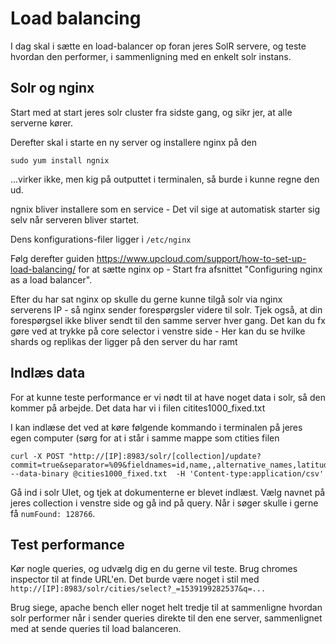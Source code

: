 # Load balancing

I dag skal i sætte en load-balancer op foran jeres SolR servere, og teste hvordan den performer, i sammenligning med en enkelt solr instans.

## Solr og nginx
Start med at start jeres solr cluster fra sidste gang, og sikr jer, at alle serverne kører.


Derefter skal i starte en ny server og installere nginx på den

```
sudo yum install ngnix
```

...virker ikke, men kig på outputtet i terminalen, så burde i kunne regne den ud.

ngnix bliver installere som en service - Det vil sige at automatisk starter sig selv når serveren bliver startet.

Dens konfigurations-filer ligger i `/etc/nginx`

Følg derefter guiden https://www.upcloud.com/support/how-to-set-up-load-balancing/ for at sætte nginx op - Start fra afsnittet "Configuring nginx as a load balancer".

Efter du har sat nginx op skulle du gerne kunne tilgå solr via nginx serverens IP - så nginx sender forespørgsler videre til solr. Tjek også, at din forespørgsel ikke bliver sendt til den samme server hver gang. Det kan du fx gøre ved at trykke på core selector i venstre side - Her kan du se hvilke shards og replikas der ligger på den server du har ramt

## Indlæs data
For at kunne teste performance er vi nødt til at have noget data i solr, så den kommer på arbejde. Det data har vi i filen citites1000_fixed.txt

I kan indlæse det ved at køre følgende kommando i terminalen på jeres egen computer (sørg for at i står i samme mappe som ctities filen

```
curl -X POST "http://[IP]:8983/solr/[collection]/update?commit=true&separator=%09&fieldnames=id,name,,alternative_names,latitude,longitude,,,countrycode,,,,,,population,elevation,,timezone,lastupdate&overwrite=true" --data-binary @cities1000_fixed.txt  -H 'Content-type:application/csv'
```

Gå ind i solr UIet, og tjek at dokumenterne er blevet indlæst. Vælg navnet på jeres collection i venstre side og gå ind på query. Når i søger skulle i gerne få `numFound: 128766`.

## Test performance
Kør nogle queries, og udvælg dig en du gerne vil teste. Brug chromes inspector til at finde URL'en. Det burde være noget i stil med ```http://[IP]:8983/solr/cities/select?_=1539199282537&q=...``` 

Brug siege, apache bench eller noget helt tredje til at sammenligne hvordan solr performer når i sender queries direkte til den ene server, sammenlignet med at sende queries til load balanceren.
